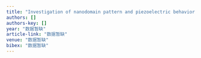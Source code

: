 ```yaml
---
title: "Investigation of nanodomain pattern and piezoelectric behavior of mixed phases in epitaxial BiFeO3 films"
authors: []
authors-key: []
year: "数据暂缺"
article-link: "数据暂缺"
venue: "数据暂缺"
bibex: "数据暂缺"
---
```

